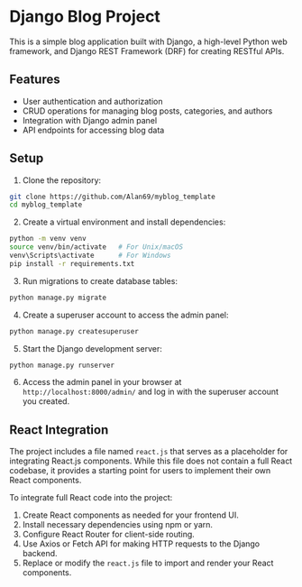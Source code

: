 # Django Blog Project

This is a simple blog application built with Django, a high-level Python web framework, and Django REST Framework (DRF) for creating RESTful APIs.

## Features

- User authentication and authorization
- CRUD operations for managing blog posts, categories, and authors
- Integration with Django admin panel
- API endpoints for accessing blog data

## Setup

1. Clone the repository:

```bash
git clone https://github.com/Alan69/myblog_template
cd myblog_template
```

2. Create a virtual environment and install dependencies:

```bash
python -m venv venv
source venv/bin/activate   # For Unix/macOS
venv\Scripts\activate      # For Windows
pip install -r requirements.txt
```

3. Run migrations to create database tables:

```bash
python manage.py migrate
```

4. Create a superuser account to access the admin panel:

```bash
python manage.py createsuperuser
```

5. Start the Django development server:

```bash
python manage.py runserver
```

6. Access the admin panel in your browser at `http://localhost:8000/admin/` and log in with the superuser account you created.

## React Integration

The project includes a file named `react.js` that serves as a placeholder for integrating React.js components. While this file does not contain a full React codebase, it provides a starting point for users to implement their own React components.

To integrate full React code into the project:

1. Create React components as needed for your frontend UI.
2. Install necessary dependencies using npm or yarn.
3. Configure React Router for client-side routing.
4. Use Axios or Fetch API for making HTTP requests to the Django backend.
5. Replace or modify the `react.js` file to import and render your React components.
